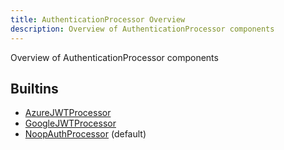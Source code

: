 ```yaml
---
title: AuthenticationProcessor Overview
description: Overview of AuthenticationProcessor components
---
```

Overview of AuthenticationProcessor components
## Builtins
* [AzureJWTProcessor](/docs/components/authenticationprocessor/azurejwtprocessor/)
* [GoogleJWTProcessor](/docs/components/authenticationprocessor/googlejwtprocessor/)
* [NoopAuthProcessor](/docs/components/authenticationprocessor/noopauthprocessor/) (default)